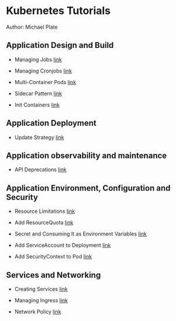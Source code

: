 # Kubernetes Tutorials

Author: Michael Plate

## Application Design and Build

- Managing Jobs [link](application-design-and-build/managing-jobs/README.md)

- Managing Cronjobs [link](application-design-and-build/managing-cronjobs/README.md)

- Multi-Container Pods [link](application-design-and-build/multi-container-pods/README.md)

- Sidecar Pattern [link](application-design-and-build/sidecar-pattern/README.md)

- Init Containers [link](application-design-and-build/init-container/README.md)

## Application Deployment

- Update Strategy [link](application-deployment/update-strategy/README.md)

## Application observability and maintenance

- API Deprecations [link](application-observability-and-maintenance/api-deprecations/README.md)

## Application Environment, Configuration and Security

- Resource Limitations [link](application-environment-configuration-and-security/resource-limitations/README.md)

- Add ResourceQuota [link](application-environment-configuration-and-security/add-resourcequota/README.md)

- Secret and Consuming It as Environment Variables [link](application-environment-configuration-and-security/secret-and-consuming-as-env-variables/README.md)

- Add ServiceAccount to Deployment [link](application-environment-configuration-and-security/add-sa-to-deployment/README.md)

- Add SecurityContext to Pod [link](application-environment-configuration-and-security/add-add-securitycontext-to-pod/README.md)

## Services and Networking

- Creating Services [link](services-networking/creating-services/README.md)

- Managing Ingress [link](services-networking/managing-ingress/README.md)

- Network Policy [link](services-networking/network-policy/README.md)
